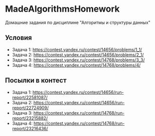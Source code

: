 # MadeAlgorithmsHomework
Домашние задания по дисциплине "Алгоритмы и структуры данных"

## Условия
* Задача 1: https://contest.yandex.ru/contest/14656/problems/1_1/
* Задача 2: https://contest.yandex.ru/contest/14656/problems/2_1/
* Задача 3: https://contest.yandex.ru/contest/14768/problems/3_3/
* Задача 4: https://contest.yandex.ru/contest/14768/problems/4/

## Посылки в контест
* Задача 1: https://contest.yandex.ru/contest/14656/run-report/22581087/
* Задача 2: https://contest.yandex.ru/contest/14656/run-report/22724909/
* Задача 3: https://contest.yandex.ru/contest/14768/run-report/23215882/
* Задача 4: https://contest.yandex.ru/contest/14768/run-report/23216436/

